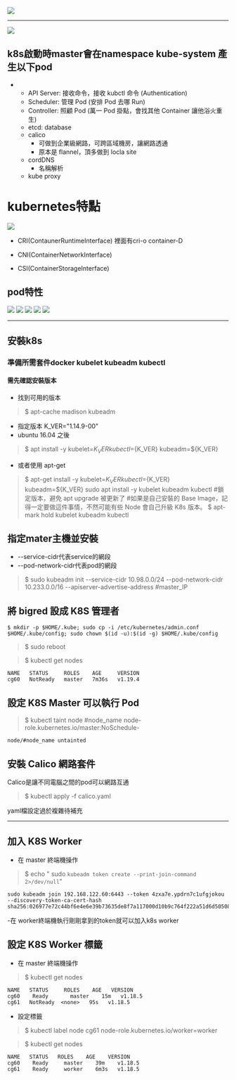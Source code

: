 ![](https://i.imgur.com/rIuapmL.png)


---

![](https://i.imgur.com/l9ejOAw.png)

## k8s啟動時master會在namespace kube-system 產生以下pod
- 
    - API Server: 接收命令，接收 kubctl 命令 (Authentication)
    - Scheduler: 管理 Pod (安排 Pod 去哪 Run)
    - Controller: 照顧 Pod (萬一 Pod 掛點，會找其他 Container 讓他浴火重生)
    - etcd: database
    - calico
        - 可做到企業級網路，可跨區域機房，讓網路透通
        - 原本是 flannel，頂多做到 locla site
    - cordDNS
        - 名稱解析
    - kube proxy


#  kubernetes特點

![](https://i.imgur.com/lpoMVGs.png)
- CRI(ContaunerRuntimeInterface)
裡面有cri-o container-D 

- CNI(ContainerNetworkInterface)

- CSI(ContainerStorageInterface)


## pod特性
![](https://i.imgur.com/lChbLgZ.png)
![](https://i.imgur.com/Ep5JV5z.png)
![](https://i.imgur.com/07eK98t.png)
![](https://i.imgur.com/HX26LYN.png)
![](https://i.imgur.com/S15m6j1.png)

---
## 安裝k8s

### 準備所需套件docker kubelet kubeadm kubectl
#### 需先確認安裝版本
- 找到可用的版本
>$ apt-cache madison kubeadm
- 指定版本
K_VER="1.14.9-00"
- ubuntu 16.04 之後
>$ apt install -y kubelet=${K_VER} kubectl=${K_VER} kubeadm=${K_VER}
- 或者使用 apt-get
>$ apt-get install -y kubelet=${K_VER} kubectl=${K_VER} kubeadm=${K_VER}
sudo apt install -y kubelet kubeadm kubectl
#鎖定版本，避免 apt upgrade 被更新了
#如果是自己安裝的 Base Image，記得一定要做這件事情，不然可能有些 Node 會自己升級 K8s 版本。
>$ apt-mark hold kubelet kubeadm kubectl

## 指定mater主機並安裝
- --service-cidr代表service的網段
- --pod-network-cidr代表pod的網段
>$ sudo kubeadm init --service-cidr 10.98.0.0/24 --pod-network-cidr 10.233.0.0/16 --apiserver-advertise-address #master_IP

## 將 bigred 設成 K8S 管理者
```
$ mkdir -p $HOME/.kube; sudo cp -i /etc/kubernetes/admin.conf $HOME/.kube/config; sudo chown $(id -u):$(id -g) $HOME/.kube/config
```
>$ sudo reboot

>$ kubectl get nodes
```
NAME   STATUS     ROLES    AGE     VERSION
cg60   NotReady   master   7m36s   v1.19.4
```

## 設定 K8S Master 可以執行 Pod
>$ kubectl taint node #node_name node-role.kubernetes.io/master:NoSchedule-
```
node/#node_name untainted
```
## 安裝 Calico 網路套件
Calico是讓不同電腦之間的pod可以網路互通
>$ kubectl apply -f calico.yaml

yaml檔設定過於複雜待補充

---

## 加入 K8S Worker

- 在 master 終端機操作
>$ echo " sudo `kubeadm token create --print-join-command 2>/dev/null`"
```
sudo kubeadm join 192.168.122.60:6443 --token 4zxa7e.ypdrn7c1ufgjokou     --discovery-token-ca-cert-hash sha256:026977e72c44bf6e4e6e39b73635de8f7a117000d10b9c764f222a51d6d50508 
```
-在 worker終端機執行剛剛拿到的token就可以加入k8s worker

## 設定 K8S Worker 標籤

- 在 master 終端機操作
>$ kubectl get nodes
```
NAME   STATUS     ROLES    AGE   VERSION
cg60    Ready       master    15m   v1.18.5
cg61   NotReady  <none>   95s   v1.18.5
```
-  設定標籤
>$ kubectl label node cg61 node-role.kubernetes.io/worker=worker

>$ kubectl get nodes
```
NAME   STATUS   ROLES    AGE    VERSION
cg60    Ready     master    39m    v1.18.5
cg61    Ready     worker    6m3s   v1.18.5
```
